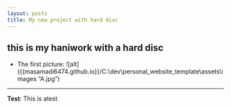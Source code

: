 ```yaml
---
layout: posts
title: My new project with hard disc
---
```


## this is my haniwork with a hard disc

- The first picture:
![alt]({{masamadi6474.github.io}}/C:\dev\personal_website_template\assets\images “A.jpg”)

---
**Test**: This is atest

